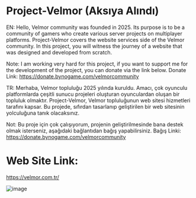 # Project-Velmor (Aksıya Alındı)

EN: 
Hello, Velmor community was founded in 2025. Its purpose is to be a community of gamers who create various server projects on multiplayer platforms. 
Project-Velmor covers the website services side of the Velmor community. In this project, you will witness the journey of a website that was designed and developed from scratch. 

Note: I am working very hard for this project, if you want to support me for the development of the project, you can donate via the link below.
Donate Link: https://donate.bynogame.com/velmorcommunity

TR:
Merhaba, Velmor topluluğu 2025 yılında kuruldu. Amacı, çok oyunculu platformlarda çeşitli sunucu projeleri oluşturan oyunculardan oluşan bir topluluk olmaktır. 
Project-Velmor, Velmor topluluğunun web sitesi hizmetleri tarafını kapsar. Bu projede, sıfırdan tasarlanıp geliştirilen bir web sitesinin yolculuğuna tanık olacaksınız. 

Not: Bu proje için çok çalışıyorum, projenin geliştirilmesinde bana destek olmak isterseniz, aşağıdaki bağlantıdan bağış yapabilirsiniz.
Bağış Linki: https://donate.bynogame.com/velmorcommunity

# Web Site Link:
https://velmor.com.tr/

![image](https://github.com/user-attachments/assets/2af98df3-ac95-4a48-a4a8-c0459ddcb26e)


